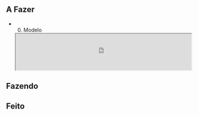 ## A Fazer
- 00. Modelo  
  <iframe
    src="https://efzevios.github.io/Spork/Porcento.html"
    style="width:100%;height:100;aspect-ratio:"
    scrolling="yes">
  </iframe>
  

## Fazendo

## Feito